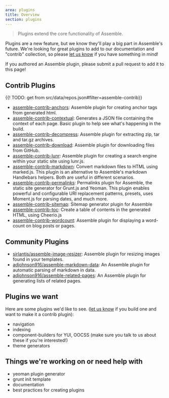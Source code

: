 ```yaml
---
area: plugins
title: Overview
section: plugins
---
```


> Plugins extend the core functionality of Assemble.

Plugins are a new feature, but we know they'll play a big part in Assemble's future. We're looking for great plugins to add to our documentation and "contrib" collection, so please [let us know](https://github.com/assemble/assemble/issues/new) if you have something in mind!

If you authored an Assemble plugin, please submit a pull request to add it to this page!

## Contrib Plugins

{{! TODO: get from src/data/repos.json#filter=assemble-contrib}}
+ [assemble-contrib-anchors](https://github.com/assemble/assemble-contrib-anchors): Assemble plugin for creating anchor tags from generated html.
+ [assemble-contrib-contextual](https://github.com/assemble/assemble-contrib-contextual): Generates a JSON file containing the context of each page. Basic plugin to help see what's happening in the build.
+ [assemble-contrib-decompress](https://github.com/assemble/assemble-contrib-decompress): Assemble plugin for extracting zip, tar and tar.gz archives.
+ [assemble-contrib-download](https://github.com/assemble/assemble-contrib-download): Assemble plugin for downloading files from GitHub.
+ [assemble-contrib-lunr](https://github.com/assemble/assemble-contrib-lunr): Assemble plugin for creating a search engine within your static site using lunr.js.
+ [assemble-contrib-markdown](https://github.com/assemble/assemble-contrib-markdown): Convert markdown files to HTML using marked.js. This plugin is an alternative to Assemble's markdown Handlebars helpers. Both are useful in different scenarios.
+ [assemble-contrib-permalinks](https://github.com/assemble/assemble-contrib-permalinks): Permalinks plugin for Assemble, the static site generator for Grunt.js and Yeoman. This plugin enables powerful and configurable URI replacement patterns, presets, uses Moment.js for parsing dates, and much more.
+ [assemble-contrib-sitemap](https://github.com/assemble/assemble-contrib-sitemap): Sitemap generator plugin for Assemble
+ [assemble-contrib-toc](https://github.com/assemble/assemble-contrib-toc): Create a table of contents in the generated HTML, using Cheerio.js
+ [assemble-contrib-wordcount](https://github.com/assemble/assemble-contrib-wordcount): Assemble plugin for displaying a word-count on blog posts or pages.

## Community Plugins

* [sirlantis/assemble-image-resizer](https://github.com/sirlantis/assemble-image-resizer): Assemble plugin for resizing images found in your templates.
* [adjohnson916/assemble-markdown-data](https://github.com/adjohnson916/assemble-markdown-data): An Assemble plugin for automatic parsing of markdown in data.
* [adjohnson916/assemble-related-pages](https://github.com/adjohnson916/assemble-related-pages): An Assemble plugin for generating lists of related pages.

## Plugins we want

Here are some plugins we'd like to see. ([let us know](https://github.com/assemble/assemble/issues/new) if you build one and want to make it a contrib plugin):

* navigation
* indexing
* component-builders for YUI, OOCSS (make sure you talk to us about these if you're interested!)
* theme generators

## Things we're working on or need help with

* yeoman plugin generator
* grunt init template
* documentation
* best practices for creating plugins

